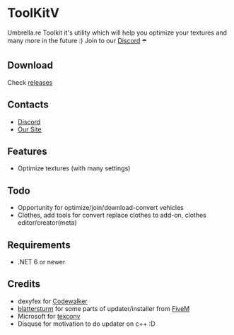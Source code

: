 # ToolKitV
Umbrella.re Toolkit it's utility which will help you optimize your textures and many more in the future :)
Join to our [Discord](https://discord.gg/8mEAy9a) ☂️

## Download
Check [releases](https://github.com/umbrellare/ToolKitV/releases)

## Contacts
- [Discord](https://discord.gg/8mEAy9a)
- [Our Site](https://umbrella.re)

## Features
- Optimize textures (with many settings)

## Todo
- Opportunity for optimize/join/download-convert vehicles
- Clothes, add tools for convert replace clothes to add-on, clothes editor/creator(meta)

## Requirements
- .NET 6 or newer

## Credits
 - dexyfex for [Codewalker](https://github.com/dexyfex/CodeWalker)
 - [blattersturm](https://github.com/blattersturm) for some parts of updater/installer from [FiveM](https://github.com/citizenfx/fivem)
 - Microsoft for [texconv](https://github.com/microsoft/DirectXTex)
 - Disquse for motivation to do updater on c++ :D
